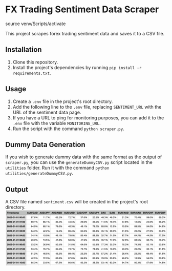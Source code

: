 # FX Trading Sentiment Data Scraper
source venv/Scripts/activate

This project scrapes forex trading sentiment data and saves it to a CSV file.

## Installation

1. Clone this repository.
2. Install the project's dependencies by running `pip install -r requirements.txt`.

## Usage

1. Create a `.env` file in the project's root directory.
2. Add the following line to the `.env` file, replacing `SENTIMENT_URL` with the URL of the sentiment data page.
3. If you have a URL to ping for monitoring purposes, you can add it to the `.env` file with the variable `MONITORING_URL`.
4. Run the script with the command `python scraper.py`.

## Dummy Data Generation

If you wish to generate dummy data with the same format as the output of `scraper.py`, you can use the `generateDummyCSV.py` script located in the `utilities` folder. Run it with the command `python utilities/generateDummyCSV.py`.

## Output

A CSV file named `sentiment.csv` will be created in the project's root directory.
![CSV File Output](images/csv_output.png)
